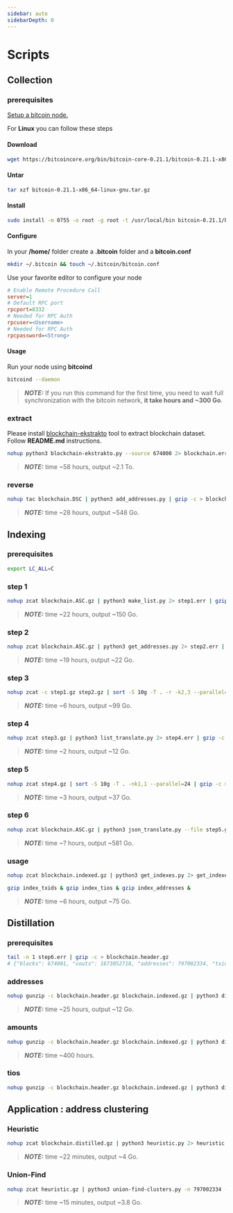 ```yaml
---
sidebar: auto
sidebarDepth: 0
---
```


# Scripts

## Collection
### prerequisites
[Setup a bitcoin node.](https://bitcoin.org/en/full-node#setup-a-full-node)  

For **Linux** you can follow these steps
#### Download
```sh
wget https://bitcoincore.org/bin/bitcoin-core-0.21.1/bitcoin-0.21.1-x86_64-linux-gnu.tar.gz
```

#### Untar
```sh
tar xzf bitcoin-0.21.1-x86_64-linux-gnu.tar.gz
```

#### Install
```sh
sudo install -m 0755 -o root -g root -t /usr/local/bin bitcoin-0.21.1/bin/*
```

#### Configure
In your **/home/** folder create a **.bitcoin** folder and a **bitcoin.conf**
```sh
mkdir ~/.bitcoin && touch ~/.bitcoin/bitcoin.conf
```

Use your favorite editor to configure your node
```ini
# Enable Remote Procedure Call
server=1
# Default RPC port
rpcport=8332
# Needed for RPC Auth
rpcuser=<Username>
# Needed for RPC Auth
rpcpassword=<Strong>
```

#### Usage
Run your node using **bitcoind**
```sh
bitcoind --daemon
```
> **_NOTE:_** If you run this command for the first time, you need to wait full synchronization with the bitcoin network, **it take hours and ~300 Go**.  



### extract
Please install [blockchain-ekstrakto](https://github.com/ethicnology/blockchain-ekstrakto) tool to extract blockchain dataset.  
Follow **README.md** instructions.

```sh
nohup python3 blockchain-ekstrakto.py --source 674000 2> blockchain.err | > blockchain.DSC &
```
> **_NOTE:_** time ~58 hours, output ~2.1 To.  

### reverse
```sh
nohup tac blockchain.DSC | python3 add_addresses.py | gzip -c > blockchain.ASC.gz &
```
> **_NOTE:_** time ~28 hours, output ~548 Go.

## Indexing
### prerequisites
```sh
export LC_ALL=C
```

### step 1
```sh
nohup zcat blockchain.ASC.gz | python3 make_list.py 2> step1.err | gzip -c > step1.gz &
```
> **_NOTE:_** time ~22 hours, output ~150 Go.  

### step 2
```sh
nohup zcat blockchain.ASC.gz | python3 get_addresses.py 2> step2.err | sort -T. -S10g --parallel=24 -k1,1 -k2,2n | awk 'BEGIN{old="none";}{if ($1!=old) print $0; old=$1;}' | sort -T. -S 10g --parallel=24 -nk2,2 | awk '{print "-1",$1,NR-1;}' | gzip -c > step2.gz &
```
> **_NOTE:_** time ~19 hours, output ~22 Go.  

### step 3
```sh
nohup zcat -c step1.gz step2.gz | sort -S 10g -T . -r -k2,3 --parallel=24 | gzip -c > step3.gz &
```
> **_NOTE:_** time ~6 hours, output ~99 Go.  

### step 4
```sh
nohup zcat step3.gz | python3 list_translate.py 2> step4.err | gzip -c > step4.gz &
```
> **_NOTE:_** time ~2 hours, output ~12 Go.  

### step 5
```sh
nohup zcat step4.gz | sort -S 10g -T . -nk1,1 --parallel=24 | gzip -c > step5.gz &
```
> **_NOTE:_** time ~3 hours, output ~37 Go.  

### step 6
```sh
nohup zcat blockchain.ASC.gz | python3 json_translate.py --file step5.gz 2> step6.err | gzip -c > blockchain.indexed.gz &
```
> **_NOTE:_** time ~? hours, output ~581 Go.  

### usage
```sh
nohup zcat blockchain.indexed.gz | python3 get_indexes.py 2> get_indexes.err &
```
```sh
gzip index_txids & gzip index_tios & gzip index_addresses &
```
> **_NOTE:_** time ~6 hours, output ~75 Go.


## Distillation
### prerequisites
```sh
tail -n 1 step6.err | gzip -c > blockchain.header.gz
# {"blocks": 674001, "vouts": 1673052718, "addresses": 797002334, "txids": 623483734}
```

### addresses
```sh
nohup gunzip -c blockchain.header.gz blockchain.indexed.gz | python3 distillation_addresses.py 2> distillation_addresses.err | gzip -c > blockchain.addresses.distilled.gz &
```
> **_NOTE:_** time ~25 hours, output ~12 Go.

### amounts
```sh
nohup gunzip -c blockchain.header.gz blockchain.indexed.gz | python3 distillation_amounts.py 2> distillation_amounts.err | gzip -c > blockchain.amounts.distilled.gz &
```
> **_NOTE:_** time ~400 hours.

### tios
```sh
nohup gunzip -c blockchain.header.gz blockchain.indexed.gz | python3 distillation_tios.py 2> distillation_tios.err | gzip -c > blockchain.tios.distilled.gz &
```

## Application : address clustering
### Heuristic
```sh
nohup zcat blockchain.distilled.gz | python3 heuristic.py 2> heuristic.err | gzip -c > heuristic.gz &
```
> **_NOTE:_** time ~22 minutes, output ~4 Go.    

### Union-Find
```sh
nohup zcat heuristic.gz | python3 union-find-clusters.py -n 797002334 -i 0 -o 0 2> union-find-clusters.err | gzip -c > clusters.gz &
```
> **_NOTE:_** time ~15 minutes, output ~3.8 Go.    